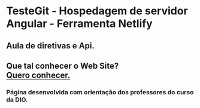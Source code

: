 # TesteGit - Hospedagem de servidor Angular - Ferramenta Netlify

## Aula de diretivas e Api.

## Que tal conhecer o Web Site?<br> <a href="https://marcos-teste.netlify.app/" target="_blank">Quero conhecer.</a>

### Página desenvolvida com orientação dos professores do curso da DIO.
